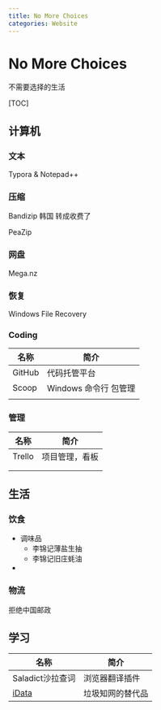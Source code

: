 ```yaml
---
title: No More Choices
categories: Website
---
```


# No More Choices

不需要选择的生活

[TOC]



## 计算机

### 文本

Typora & Notepad++

### 压缩

Bandizip 韩国 转成收费了

PeaZip

### 网盘

Mega.nz

### 恢复

Windows File Recovery

### Coding

| 名称   | 简介                  |
| ------ | --------------------- |
| GitHub | 代码托管平台          |
| Scoop  | Windows 命令行 包管理 |
|        |                       |

### 管理

| 名称   | 简介           |
| ------ | -------------- |
| Trello | 项目管理，看板 |
|        |                |
|        |                |



## 生活

### 饮食

- 调味品
  - 李锦记薄盐生抽
  - 李锦记旧庄蚝油
- 

### 物流

拒绝中国邮政

## 学习

| 名称                            | 简介             |
| ------------------------------- | ---------------- |
| Saladict沙拉查词                | 浏览器翻译插件   |
| [iData](https://www.cn-ki.net/) | 垃圾知网的替代品 |



